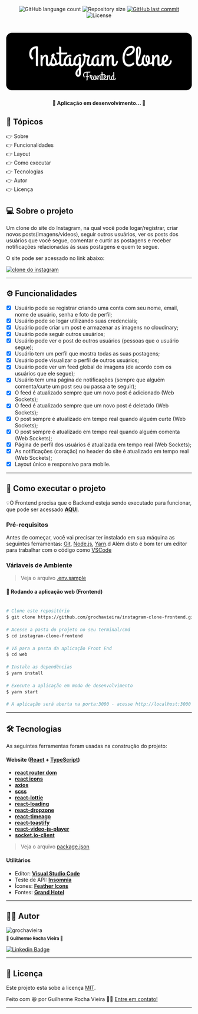 <p align="center">
  <img alt="GitHub language count" src="https://img.shields.io/github/languages/count/grochavieira/instagram-clone-frontend?color=%2304D361&style=flat">

  <img alt="Repository size" src="https://img.shields.io/github/repo-size/grochavieira/instagram-clone-frontend?style=flat">
  
  <a href="https://github.com/grochavieira/instagram-clone-frontend/commits/master">
    <img alt="GitHub last commit" src="https://img.shields.io/github/last-commit/grochavieira/instagram-clone-frontend?style=flat">
  </a>
    
   <img alt="License" src="https://img.shields.io/badge/license-MIT-brightgreen?style=flat">

</p>
<h1 align="center">
    <img src="./.github/logo_frontend.png" />
</h1>

<h4 align="center"> 
	🚧  Aplicação em desenvolvimento... 🚧
</h4>

## 🏁 Tópicos

<p>
 👉<a href="#-sobre-o-projeto" style="text-decoration: none; "> Sobre</a> <br/>
👉<a href="#-funcionalidades" style="text-decoration: none; "> Funcionalidades</a> <br/>
👉<a href="#-layout" style="text-decoration: none"> Layout</a> <br/>
👉<a href="#-como-executar-o-projeto" style="text-decoration: none"> Como executar</a> <br/>
👉<a href="#-tecnologias" style="text-decoration: none"> Tecnologias</a> <br/>
👉<a href="#-autor" style="text-decoration: none"> Autor</a> <br/>
👉<a href="#user-content--licença" style="text-decoration: none"> Licença</a>

</p>

## 💻 Sobre o projeto

Um clone do site do Instagram, na qual você pode logar/registrar, criar novos posts(imagens/videos), seguir outros usuários, ver os posts dos usuários que você segue, comentar e curtir as postagens e receber notificações relacionadas ás suas postagens e quem te segue.

O site pode ser acessado no link abaixo:

<a align="center" href="https://grochavieira-instagram-clone-frontend.vercel.app/">
    <img alt="clone do instagram" src="https://img.shields.io/static/v1?label=site&message=clone-instagram&color=00D0E2&style=flat&logo=vercel">
</a>

---

<a name="-funcionalidades"></a>

## ⚙️ Funcionalidades

- [x] Usuário pode se registrar criando uma conta com seu nome, email, nome de usuário, senha e foto de perfil;
- [x] Usuário pode se logar utilizando suas credenciais;
- [x] Usuário pode criar um post e armazenar as imagens no cloudinary;
- [x] Usuário pode seguir outros usuários;
- [x] Usuário pode ver o post de outros usuários (pessoas que o usuário segue);
- [x] Usuário tem um perfil que mostra todas as suas postagens;
- [x] Usuário pode visualizar o perfil de outros usuários;
- [x] Usuário pode ver um feed global de imagens (de acordo com os usuários que ele segue);
- [x] Usuário tem uma página de notificações (sempre que alguém comenta/curte um post seu ou passa a te seguir);
- [x] O feed é atualizado sempre que um novo post é adicionado (Web Sockets);
- [x] O feed é atualizado sempre que um novo post é deletado (Web Sockets);
- [x] O post sempre é atualizado em tempo real quando alguém curte (Web Sockets);
- [x] O post sempre é atualizado em tempo real quando alguém comenta (Web Sockets);
- [x] Página de perfil dos usuários é atualizada em tempo real (Web Sockets);
- [x] As notificações (coração) no header do site é atualizado em tempo real (Web Sockets);
- [x] Layout único e responsivo para mobile.

---

<!-- ## 🎨 Layout

--- -->

## 🚀 Como executar o projeto

💡O Frontend precisa que o Backend esteja sendo executado para funcionar, que pode ser acessado **[AQUI](https://github.com/grochavieira/instagram-clone-backend)**.

### Pré-requisitos

Antes de começar, você vai precisar ter instalado em sua máquina as seguintes ferramentas:
[Git](https://git-scm.com), [Node.js](https://nodejs.org/en/), [Yarn](https://classic.yarnpkg.com/en/docs/install).d
Além disto é bom ter um editor para trabalhar com o código como [VSCode](https://code.visualstudio.com/)

### Váriaveis de Ambiente

> Veja o arquivo [.env.sample](https://github.com/grochavieira/instagram-clone-frontend/blob/master/web/.env.sample)

#### 🧭 Rodando a aplicação web (Frontend)

```bash

# Clone este repositório
$ git clone https://github.com/grochavieira/instagram-clone-frontend.git

# Acesse a pasta do projeto no seu terminal/cmd
$ cd instagram-clone-frontend

# Vá para a pasta da aplicação Front End
$ cd web

# Instale as dependências
$ yarn install

# Execute a aplicação em modo de desenvolvimento
$ yarn start

# A aplicação será aberta na porta:3000 - acesse http://localhost:3000

```

---

## 🛠 Tecnologias

As seguintes ferramentas foram usadas na construção do projeto:

#### **Website** ([React](https://reactjs.org/) + [TypeScript](https://www.typescriptlang.org/))

- **[react router dom](https://github.com/ReactTraining/react-router/tree/master/packages/react-router-dom)**
- **[react icons](https://react-icons.github.io/react-icons/)**
- **[axios](https://github.com/axios/axios)**
- **[scss](https://sass-lang.com/)**
- **[react-lottie](https://airbnb.io/lottie/)**
- **[react-loading](https://www.npmjs.com/package/react-loading)**
- **[react-dropzone](https://github.com/react-dropzone/react-dropzone)**
- **[react-timeago](https://www.npmjs.com/package/react-timeago)**
- **[react-toastify](https://www.npmjs.com/package/react-toastify)**
- **[react-video-js-player](https://www.npmjs.com/package/react-video-js-player)**
- **[socket.io-client](https://www.npmjs.com/package/socket.io-client)**

> Veja o arquivo [package.json](https://github.com/grochavieira/instagram-clone-frontend/blob/master/web/package.json)

#### **Utilitários**

- Editor: **[Visual Studio Code](https://code.visualstudio.com/)**
- Teste de API: **[Insomnia](https://insomnia.rest/)**
- Ícones: **[Feather Icons](https://feathericons.com/)**
- Fontes: **[Grand Hotel](https://fonts.google.com/specimen/GrandHotel)**

---

<a name="-autor"></a>

## 🦸‍♂️ **Autor**

<p>
 <img src="https://avatars.githubusercontent.com/u/48029638?s=460&u=40540691957b5aabf04e2e1d4cddf8d3633cb1be&v=4" width="150px;" alt="grochavieira"/>
 <br />
 <sub><strong>🌟 Guilherme Rocha Vieira 🌟</strong></sub>
</p>

<p align="center">

[![Linkedin Badge](https://img.shields.io/badge/-linkedin-blue?style=flat&logo=Linkedin&logoColor=white&link=https://www.linkedin.com/in/grochavieira/)](https://www.linkedin.com/in/grochavieira/)

</p>

---

## 📝 Licença

Este projeto esta sobe a licença [MIT](./LICENSE).

Feito com :satisfied: por Guilherme Rocha Vieira 👋🏽 [Entre em contato!](https://www.linkedin.com/in/grochavieira/)

---
